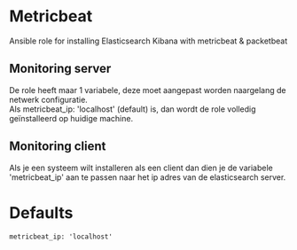 # Metricbeat
Ansible role for installing Elasticsearch Kibana with metricbeat & packetbeat

## Monitoring server
De role heeft maar 1 variabele, deze moet aangepast worden naargelang de netwerk configuratie.  
Als metricbeat_ip: 'localhost' (default) is, dan wordt de role volledig geïnstalleerd op huidige machine.  


## Monitoring client  
Als je een systeem wilt installeren als een client dan dien je de variabele 'metricbeat_ip' aan te passen naar het ip adres van de elasticsearch server.  

# Defaults  
`metricbeat_ip: 'localhost'`
